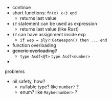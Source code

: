 - continue
- short functions: `fn(x) x+3 end`
    - returns last value
- `if` statement can be used as expression
    - returns last value (like Rust)
- `if` can have assignment inside exp
    - `if wep = ply?:GetWeapon() then ... end`
- function overloading
- ~~generic overloading?~~
    - `type Asdf<@T>` `type Asdf<number>`
- 

problems
- nil safety, how?
    - nullable type? like `number?` ?
    - enum? like `Maybe<number>` ?